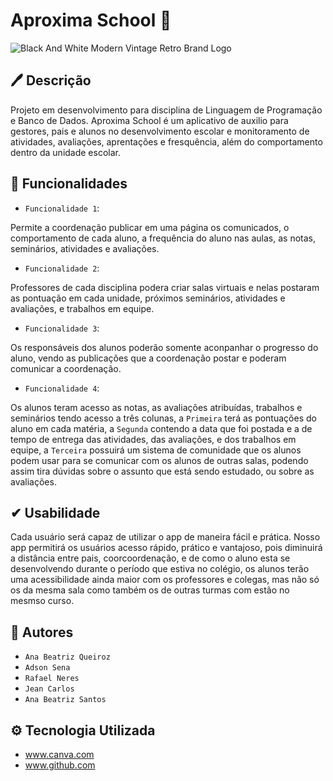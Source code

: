# Aproxima School 🏫
![Black And White Modern Vintage Retro Brand Logo](https://user-images.githubusercontent.com/130579356/235180457-4ff55f69-e79b-4acf-a8a0-4e886b285d68.png)


## 🖊 Descrição  

Projeto em desenvolvimento para disciplina de Linguagem de Programação e Banco de Dados. Aproxima School é um aplicativo de auxilio para gestores, pais e alunos no desenvolvimento escolar e monitoramento de atividades, avaliações, aprentações e fresquência, além do comportamento dentro da unidade escolar.



## :hammer: Funcionalidades 

- `Funcionalidade 1`: 

Permite a coordenação publicar em uma página os comunicados, o comportamento de cada aluno, a frequência do aluno nas aulas, as notas, seminários, atividades e avaliações.
 
 - `Funcionalidade 2`:

Professores de cada disciplina podera criar salas virtuais e nelas postaram as pontuação em cada unidade, próximos seminários, atividades e avaliações, e trabalhos em equipe.

- `Funcionalidade 3`: 

Os responsáveis dos alunos poderão somente aconpanhar o progresso do aluno, vendo as publicações que a coordenação postar e poderam comunicar a coordenação.

- `Funcionalidade 4`: 

Os alunos teram acesso as notas, as avaliações atribuídas, trabalhos e seminários tendo acesso a três colunas, a `Primeira` terá as pontuações do aluno em cada matéria, a `Segunda` contendo a data que foi postada e a de tempo de entrega das atividades, das avaliações, e dos trabalhos em equipe, a `Terceira` possuirá um sistema de comunidade que os alunos podem usar para se comunicar com os alunos de outras salas, podendo assim tira dúvidas sobre o assunto que está sendo estudado, ou sobre as avaliações. 


## ✔ Usabilidade 

Cada usuário será capaz de utilizar o app de maneira fácil e prática. Nosso app permitirá os usuários acesso rápido, prático e vantajoso, pois diminuirá a distância entre pais, coorcoordenação, e de como o aluno esta se desenvolvendo durante o período que estiva no colégio, os alunos terão uma acessibilidade ainda maior com os professores e colegas, mas não só os da mesma sala como também os de outras turmas com estão no mesmso curso.

## 🦾 Autores 

- `Ana Beatriz Queiroz`
- `Adson Sena`
- `Rafael Neres`
- `Jean Carlos`
- `Ana Beatriz Santos`

## ⚙ Tecnologia Utilizada 

- www.canva.com
- www.github.com
